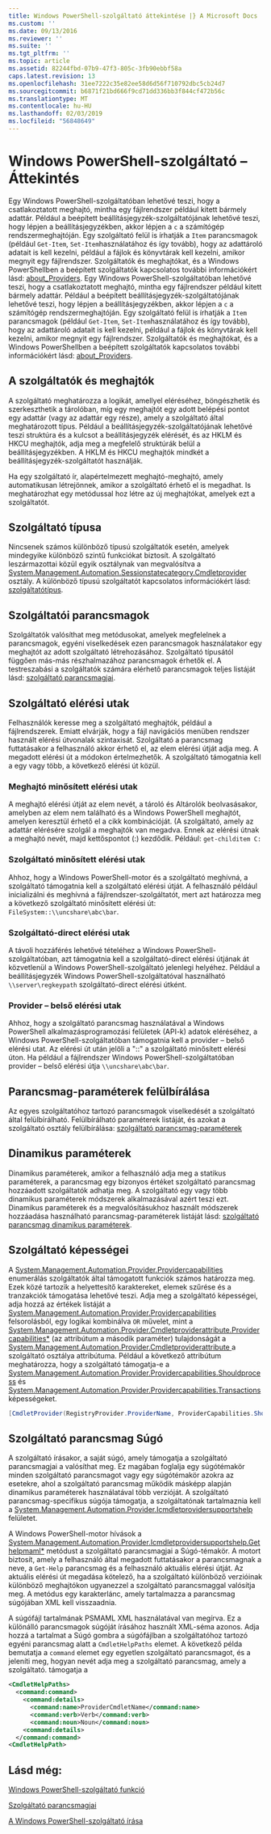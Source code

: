 ```yaml
---
title: Windows PowerShell-szolgáltató áttekintése |} A Microsoft Docs
ms.custom: ''
ms.date: 09/13/2016
ms.reviewer: ''
ms.suite: ''
ms.tgt_pltfrm: ''
ms.topic: article
ms.assetid: 82244fbd-07b9-47f3-805c-3fb90ebbf58a
caps.latest.revision: 13
ms.openlocfilehash: 31ee7222c35e82ee58d6d56f710792dbc5cb24d7
ms.sourcegitcommit: b6871f21bd666f9cd71dd336bb3f844cf472b56c
ms.translationtype: MT
ms.contentlocale: hu-HU
ms.lasthandoff: 02/03/2019
ms.locfileid: "56848649"
---
```

# <a name="windows-powershell-provider-overview"></a>Windows PowerShell-szolgáltató – Áttekintés

Egy Windows PowerShell-szolgáltatóban lehetővé teszi, hogy a csatlakoztatott meghajtó, mintha egy fájlrendszer például kitett bármely adattár. Például a beépített beállításjegyzék-szolgáltatójának lehetővé teszi, hogy lépjen a beállításjegyzékben, akkor lépjen a `c` a számítógép rendszermeghajtóján. Egy szolgáltató felül is írhatják a `Item` parancsmagok (például `Get-Item`, `Set-Item`használatához és így tovább), hogy az adattároló adatait is kell kezelni, például a fájlok és könyvtárak kell kezelni, amikor megnyit egy fájlrendszer. Szolgáltatók és meghajtókat, és a Windows PowerShellben a beépített szolgáltatók kapcsolatos további információkért lásd: [about_Providers](/powershell/module/microsoft.powershell.core/about/about_providers).
Egy Windows PowerShell-szolgáltatóban lehetővé teszi, hogy a csatlakoztatott meghajtó, mintha egy fájlrendszer például kitett bármely adattár. Például a beépített beállításjegyzék-szolgáltatójának lehetővé teszi, hogy lépjen a beállításjegyzékben, akkor lépjen a `c` a számítógép rendszermeghajtóján. Egy szolgáltató felül is írhatják a `Item` parancsmagok (például `Get-Item`, `Set-Item`használatához és így tovább), hogy az adattároló adatait is kell kezelni, például a fájlok és könyvtárak kell kezelni, amikor megnyit egy fájlrendszer. Szolgáltatók és meghajtókat, és a Windows PowerShellben a beépített szolgáltatók kapcsolatos további információkért lásd: [about_Providers](/powershell/module/microsoft.powershell.core/about/about_providers).

## <a name="providers-and-drives"></a>A szolgáltatók és meghajtók

A szolgáltató meghatározza a logikát, amellyel eléréséhez, böngészhetik és szerkeszthetik a tárolóban, míg egy meghajtót egy adott belépési pontot egy adattár (vagy az adattár egy része), amely a szolgáltató által meghatározott típus. Például a beállításjegyzék-szolgáltatójának lehetővé teszi struktúra és a kulcsot a beállításjegyzék elérését, és az HKLM és HKCU meghajtók, adja meg a megfelelő struktúrák belül a beállításjegyzékben. A HKLM és HKCU meghajtók mindkét a beállításjegyzék-szolgáltatót használják.

Ha egy szolgáltató ír, alapértelmezett meghajtó-meghajtó, amely automatikusan létrejönnek, amikor a szolgáltató érhető el is megadhat. Is meghatározhat egy metódussal hoz létre az új meghajtókat, amelyek ezt a szolgáltatót.

## <a name="type-of-providers"></a>Szolgáltató típusa

Nincsenek számos különböző típusú szolgáltatók esetén, amelyek mindegyike különböző szintű funkciókat biztosít. A szolgáltató leszármazottai közül egyik osztálynak van megvalósítva a [System.Management.Automation.Sessionstatecategory.Cmdletprovider](/dotnet/api/System.Management.Automation.SessionStateCategory.CmdletProvider) osztály. A különböző típusú szolgáltatót kapcsolatos információkért lásd: [szolgáltatótípus](./provider-types.md).

## <a name="provider-cmdlets"></a>Szolgáltatói parancsmagok

Szolgáltatók valósíthat meg metódusokat, amelyek megfelelnek a parancsmagok, egyéni viselkedések ezen parancsmagok használatakor egy meghajtót az adott szolgáltató létrehozásához. Szolgáltató típusától függően más-más részhalmazához parancsmagok érhetők el. A testreszabási a szolgáltatók számára elérhető parancsmagok teljes listáját lásd: [szolgáltató parancsmagjai](./provider-cmdlets.md).

## <a name="provider-paths"></a>Szolgáltató elérési utak

Felhasználók keresse meg a szolgáltató meghajtók, például a fájlrendszerek. Emiatt elvárják, hogy a fájl navigációs menüben rendszer használt elérési útvonalak szintaxisát. Szolgáltató a parancsmag futtatásakor a felhasználó akkor érhető el, az elem elérési útját adja meg. A megadott elérési út a módokon értelmezhetők. A szolgáltató támogatnia kell a egy vagy több, a következő elérési út közül.

### <a name="drive-qualified-paths"></a>Meghajtó minősített elérési utak

A meghajtó elérési útját az elem nevét, a tároló és Altárolók beolvasásakor, amelyben az elem nem található és a Windows PowerShell meghajtót, amelyen keresztül érhető el a cikk kombinációját. (A szolgáltató, amely az adattár elérésére szolgál a meghajtók van megadva. Ennek az elérési útnak a meghajtó nevét, majd kettőspontot (:) kezdődik. Például: `get-childitem C:`

### <a name="provider-qualified-paths"></a>Szolgáltató minősített elérési utak

Ahhoz, hogy a Windows PowerShell-motor és a szolgáltató meghívná, a szolgáltató támogatnia kell a szolgáltató elérési útját. A felhasználó például inicializálni és meghívná a fájlrendszer-szolgáltatót, mert azt határozza meg a következő szolgáltató minősített elérési út: `FileSystem::\\uncshare\abc\bar`.

### <a name="provider-direct-paths"></a>Szolgáltató-direct elérési utak

A távoli hozzáférés lehetővé tételéhez a Windows PowerShell-szolgáltatóban, azt támogatnia kell a szolgáltató-direct elérési útjának át közvetlenül a Windows PowerShell-szolgáltató jelenlegi helyéhez. Például a beállításjegyzék Windows PowerShell-szolgáltatóval használható `\\server\regkeypath` szolgáltató-direct elérési útként.

### <a name="provider-internal-paths"></a>Provider – belső elérési utak

Ahhoz, hogy a szolgáltató parancsmag használatával a Windows PowerShell alkalmazásprogramozási felületek (API-k) adatok eléréséhez, a Windows PowerShell-szolgáltatóban támogatnia kell a provider – belső elérési utat. Az elérési út után jelöli a "::" a szolgáltató minősített elérési úton. Ha például a fájlrendszer Windows PowerShell-szolgáltatóban provider – belső elérési útja `\\uncshare\abc\bar`.

## <a name="overriding-cmdlet-parameters"></a>Parancsmag-paraméterek felülbírálása

Az egyes szolgáltatóhoz tartozó parancsmagok viselkedését a szolgáltató által felülbírálható. Felülbírálható paraméterek listáját, és azokat a szolgáltató osztály felülbírálása: [szolgáltató parancsmag-paraméterek](./provider-cmdlet-parameters.md)

## <a name="dynamic-parameters"></a>Dinamikus paraméterek

Dinamikus paraméterek, amikor a felhasználó adja meg a statikus paraméterek, a parancsmag egy bizonyos értéket szolgáltató parancsmag hozzáadott szolgáltatók adhatja meg. A szolgáltató egy vagy több dinamikus paraméterek módszerek alkalmazásával azért teszi ezt. Dinamikus paraméterek és a megvalósításukhoz használt módszerek hozzáadása használható parancsmag-paraméterek listáját lásd: [szolgáltató parancsmag dinamikus paraméterek](./provider-cmdlet-dynamic-parameters.md).

## <a name="provider-capabilities"></a>Szolgáltató képességei

A [System.Management.Automation.Provider.Providercapabilities](/dotnet/api/System.Management.Automation.Provider.ProviderCapabilities) enumerálás szolgáltatók által támogatott funkciók számos határozza meg. Ezek közé tartozik a helyettesítő karaktereket, elemek szűrése és a tranzakciók támogatása lehetővé teszi. Adja meg a szolgáltató képességei, adja hozzá az értékek listáját a [System.Management.Automation.Provider.Providercapabilities](/dotnet/api/System.Management.Automation.Provider.ProviderCapabilities) felsorolásból, egy logikai kombinálva `OR` művelet, mint a [ System.Management.Automation.Provider.Cmdletproviderattribute.Providercapabilities*](/dotnet/api/System.Management.Automation.Provider.CmdletProviderAttribute.ProviderCapabilities) (az attribútum a második paraméter) tulajdonságát a [System.Management.Automation.Provider.Cmdletproviderattribute ](/dotnet/api/System.Management.Automation.Provider.CmdletProviderAttribute) a szolgáltató osztálya attribútuma. Például a következő attribútum meghatározza, hogy a szolgáltató támogatja-e a [System.Management.Automation.Provider.Providercapabilities.Shouldprocess](/dotnet/api/System.Management.Automation.Provider.ProviderCapabilities.ShouldProcess) és [ System.Management.Automation.Provider.Providercapabilities.Transactions](/dotnet/api/System.Management.Automation.Provider.ProviderCapabilities.Transactions) képességeket.

```csharp
[CmdletProvider(RegistryProvider.ProviderName, ProviderCapabilities.ShouldProcess | ProviderCapabilities.Transactions)]

```

## <a name="provider-cmdlet-help"></a>Szolgáltató parancsmag Súgó

A szolgáltató írásakor, a saját súgó, amely támogatja a szolgáltató parancsmagjai a valósíthat meg. Ez magában foglalja egy súgótémakör minden szolgáltató parancsmagot vagy egy súgótémakör azokra az esetekre, ahol a szolgáltató parancsmag működik másképp alapján dinamikus paraméterek használatával több verzióját. A szolgáltató parancsmag-specifikus súgója támogatja, a szolgáltatónak tartalmaznia kell a [System.Management.Automation.Provider.Icmdletprovidersupportshelp](/dotnet/api/System.Management.Automation.Provider.ICmdletProviderSupportsHelp) felületet.

A Windows PowerShell-motor hívások a [System.Management.Automation.Provider.Icmdletprovidersupportshelp.Gethelpmaml*](/dotnet/api/System.Management.Automation.Provider.ICmdletProviderSupportsHelp.GetHelpMaml) metódust a szolgáltató parancsmagjai a Súgó-témakör. A motort biztosít, amely a felhasználó által megadott futtatásakor a parancsmagnak a neve, a `Get-Help` parancsmag és a felhasználó aktuális elérési útját. Az aktuális elérési út megadása kötelező, ha a szolgáltató különböző verzióinak különböző meghajtókon ugyanezzel a szolgáltató parancsmaggal valósítja meg. A metódus egy karakterlánc, amely tartalmazza a parancsmag súgójában XML kell visszaadnia.

A súgófájl tartalmának PSMAML XML használatával van megírva. Ez a különálló parancsmagok súgóját írásához használt XML-séma azonos. Adja hozzá a tartalmat a Súgó gombra a súgófájlban a szolgáltatóhoz tartozó egyéni parancsmag alatt a `CmdletHelpPaths` elemet. A következő példa bemutatja a `command` elemet egy egyetlen szolgáltató parancsmagot, és a jeleníti meg, hogyan nevét adja meg a szolgáltató parancsmag, amely a szolgáltató. támogatja a

```xml
<CmdletHelpPaths>
  <command:command>
    <command:details>
      <command:name>ProviderCmdletName</command:name>
      <command:verb>Verb</command:verb>
      <command:noun>Noun</command:noun>
    <command:details>
  </command:command>
<CmdletHelpPath>
```

## <a name="see-also"></a>Lásd még:

[Windows PowerShell-szolgáltató funkció](./provider-types.md)

[Szolgáltató parancsmagjai](./provider-cmdlets.md)

[A Windows PowerShell-szolgáltató írása](./writing-a-windows-powershell-provider.md)